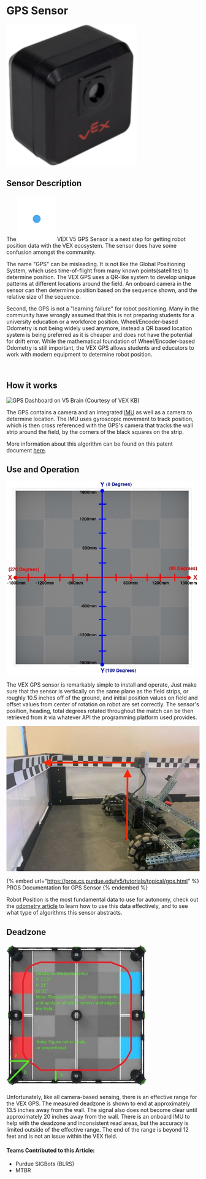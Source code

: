 # GPS Sensor

![VEX GPS Sensor](../../../.gitbook/assets/gpssensor.png)

## Sensor Description

The <img src="../../../.gitbook/assets/gpssensor_icon.png" alt="" data-size="line"> VEX V5 GPS Sensor is a next step for getting robot position data with the VEX ecosystem. The sensor does have some confusion amongst the community.&#x20;

The name "GPS" can be misleading. It is not like the Global Positioning System, which uses time-of-flight from many known points(satellites) to determine position. The VEX GPS uses a QR-like system to develop unique patterns at different locations around the field. An onboard camera in the sensor can then determine position based on the sequence shown, and the relative size of the sequence.&#x20;

Second, the GPS is not a "learning failure" for robot positioning. Many in the community have wrongly assumed that this is not preparing students for a university education or a workforce position. Wheel/Encoder-based Odometry is not being widely used anymore, instead a QR based location system is being preferred as it is cheaper and does not have the potential for drift error. While the mathematical foundation of Wheel/Encoder-based Odometry is still important, the VEX GPS allows students and educators to work with modern equipment to determine robot position.&#x20;

​

## How it works

![GPS Dashboard on V5 Brain (Courtesy of VEX KB)](https://files.gitbook.com/v0/b/gitbook-x-prod.appspot.com/o/spaces%2F-M7yGVyBrcpSR8SDSikj%2Fuploads%2FzT0JS9BeBxo9hASO18uz%2Fimage.png?alt=media\&token=48bc8838-03b3-4f6a-a9f1-27d4331489e7)

The GPS contains a camera and an integrated [IMU](https://app.gitbook.com/o/-M7yKuZ9tKe3dQn\_jauL/s/-M7yGVyBrcpSR8SDSikj/\~/changes/-Mh-onBeL4BrNyOz8rkD/vex-electronics/vex-sensors/smart-port-sensors/imu) as well as a camera to determine location. The IMU uses gyroscopic movement to track position, which is then cross referenced with the GPS's camera that tracks the wall strip around the field, by the corners of the black squares on the strip.

More information about this algorithm can be found on this patent document [here](https://docs.google.com/viewerng/viewer?url=https://patentimages.storage.googleapis.com/4f/74/30/eccf334da0ae38/WO2020219788A1.pdf).

## Use and Operation

![GPS Real World Coordinate and Heading (Courtesy of VEX KB, Edited by PROS Development Team)](<../../../.gitbook/assets/image (8) (2) (1).png>)

The VEX GPS sensor is remarkably simple to install and operate, Just make sure that the sensor is vertically on the same plane as the field strips, or roughly 10.5 inches off of the ground, and initial position values on field and offset values from center of rotation on robot are set correctly. The sensor's position, heading, total degrees rotated throughout the match can be then retrieved from it via whatever API the programming platform used provides.&#x20;

![Example GPS Placement on Robot (Courtesy of VEX KB)](<../../../.gitbook/assets/image (2) (1) (1).png>)

{% embed url="https://pros.cs.purdue.edu/v5/tutorials/topical/gps.html" %}
PROS Documentation for GPS Sensor
{% endembed %}

Robot Position is the most fundamental data to use for autonomy, check out the [odometry article](../../../software/general/sensors-and-odometry-in-autonomous.md) to learn how to use this data effectively, and to see what type of algorithms this sensor abstracts.

## Deadzone

![Approximate GPS Deadzone](<../../../.gitbook/assets/image (23) (1).png>)

Unfortunately, like all camera-based sensing, there is an effective range for the VEX GPS. The measured deadzone is shown to end at approximately 13.5 inches away from the wall. The signal also does not become clear until approximately 20 inches away from the wall. There is an onboard IMU to help with the deadzone and inconsistent read areas, but the accuracy is limited outside of the effective range. The end of the range is beyond 12 feet and is not an issue within the VEX field. &#x20;

#### Teams Contributed to this Article:

* Purdue SIGBots (BLRS)
* MTBR

